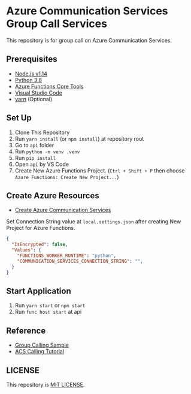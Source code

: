 # Azure Communication Services Group Call Services

This repository is for group call on Azure Communication Services.

## Prerequisites

- [Node.js v1.14](https://nodejs.org/en/)
- [Python 3.8](https://www.python.org/)
- [Azure Functions Core Tools](https://docs.microsoft.com/ja-jp/azure/azure-functions/functions-run-local?tabs=windows%2Ccsharp%2Cbash)
- [Visual Studio Code](https://code.visualstudio.com/)
- [yarn](https://classic.yarnpkg.com/en/docs/install/#windows-stable) (Optional)

## Set Up

1. Clone This Repository
2. Run `yarn install` (or `npm install`) at repository root
3. Go to `api` folder
4. Run `python -m venv .venv`
5. Run `pip install`
6. Open `api` by VS Code
7. Create New Azure Functions Project. (`Ctrl + Shift + P` then choose `Azure Functions: Create New Project...`)

## Create Azure Resources

- [Create Azure Communication Services](https://docs.microsoft.com/en-us/azure/communication-services/quickstarts/create-communication-resource?tabs=windows&pivots=platform-azp)

Set Connection String value at `local.settings.json` after creating New Project for Azure Functions.

```json
{
  "IsEncrypted": false,
  "Values": {
    "FUNCTIONS_WORKER_RUNTIME": "python",
    "COMMUNICATION_SERVICES_CONNECTION_STRING": "",
  }
}
```

## Start Application

1. Run `yarn start` or `npm start`
2. Run `func host start` at api

## Reference

- [Group Calling Sample](https://github.com/Azure-Samples/communication-services-web-calling-hero)
- [ACS Calling Tutorial](https://github.com/Azure-Samples/communication-services-web-calling-tutorial)

## LICENSE

This repository is [MIT LICENSE](./LICENSE).
